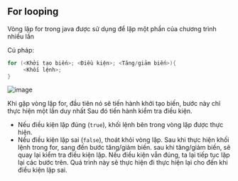 ## For looping
Vòng lặp for trong java được sử dụng để lặp một phần của chương trình nhiều lần

Cú pháp:
```java
for (<Khởi tạo biến>; <Điều kiện>; <Tăng/giảm biến>){
     <Khối lệnh>;
}
```

![image](https://user-images.githubusercontent.com/70504465/117866689-9c8f4780-b2c1-11eb-9f7c-f5ba865197de.png)

Khi gặp vòng lặp for, đầu tiên nó sẽ tiến hành khởi tạo biến, bước này chỉ thực hiện một lần duy nhất
Sau đó tiến hành kiểm tra điều kiện. 
+ Nếu điều kiện lặp đúng (`true`), khối lệnh bên trong vòng lặp được thực hiện.
+ Nếu điều kiện lặp sai (`false`), thoát khỏi vòng lặp.
Sau khi thực hiện khối lệnh trong for, sang đến bước tăng/giảm biến. sau khi tăng/giảm biến, sẽ quay lại kiểm tra điều kiện lặp. Nếu điều kiện vẫn đúng, ta lại tiếp tục lặp lại các bước trên. Quá trình này sẽ thực hiện đi thực hiện lại cho đến khi điều kiện lặp sai.
  